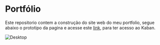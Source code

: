 # Portfólio

Este repositorio contem a construção do site web do meu portfolio, segue abaixo o prototipo da pagina e acesse este [link](https://github.com/users/luciana-pereira/projects/7/views/1), para ter acesso ao Kaban.

![Desktop](https://github.com/luciana-pereira/aboute-me-luciana-pereira/assets/37550557/d8af5bce-f058-45a9-9fea-809f26bd15ef)
